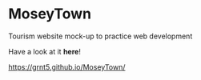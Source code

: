 # MoseyTown
Tourism website mock-up to practice web development

Have a look at it **here**!

https://grnt5.github.io/MoseyTown/
